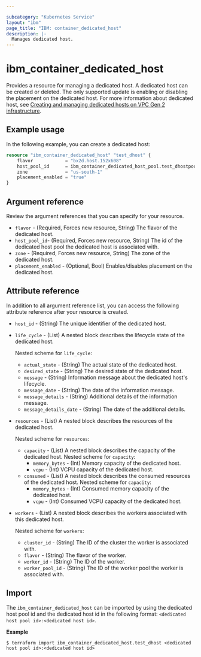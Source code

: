 ```yaml
---

subcategory: "Kubernetes Service"
layout: "ibm"
page_title: "IBM: container_dedicated_host"
description: |-
  Manages dedicated host.
---
```


# ibm_container_dedicated_host

Provides a resource for managing a dedicated host. A dedicated host can be created or deleted. The only supported update is enabling or disabling the placement on the dedicated host. For more information about dedicated host, see [Creating and managing dedicated hosts on VPC Gen 2 infrastructure](https://cloud.ibm.com/docs/containers?topic=containers-dedicated-hosts).


## Example usage
In the following example, you can create a dedicated host:

```terraform
resource "ibm_container_dedicated_host" "test_dhost" {
	flavor            = "bx2d.host.152x608"
	host_pool_id      = ibm_container_dedicated_host_pool.test_dhostpool.id
	zone              = "us-south-1"
	placement_enabled = "true"
}
```

## Argument reference
Review the argument references that you can specify for your resource. 

- `flavor` - (Required, Forces new resource, String) The flavor of the dedicated host.
- `host_pool_id`- (Required, Forces new resource, String) The id of the dedicated host pool the dedicated host is associated with.
- `zone` - (Required, Forces new resource, String) The zone of the dedicated host.
- `placement_enabled` - (Optional, Bool) Enables/disables placement on the dedicated host.
 
## Attribute reference
In addition to all argument reference list, you can access the following attribute reference after your resource is created.

- `host_id` - (String) The unique identifier of the dedicated host.
- `life_cycle` - (List) A nested block describes the lifecycle state of the dedicated host.

  Nested scheme for `life_cycle`:
  - `actual_state` - (String) The actual state of the dedicated host.
  - `desired_state` - (String) The desired state of the dedicated host.
  - `message` - (String) Information message about the dedicated host's lifecycle.
  - `message_date` - (String) The date of the information message.
  - `message_details` - (String) Additional details of the information message.
  - `message_details_date` - (String) The date of the additional details.
- `resources` - (List) A nested block describes the resources of the dedicated host.

  Nested scheme for `resources`:
  - `capacity` - (List) A nested block describes the capacity of the dedicated host.
    Nested scheme for `capacity`:
    - `memory_bytes` - (Int) Memory capacity of the dedicated host.
    - `vcpu` - (Int) VCPU capacity of the dedicated host.
  - `consumed` - (List) A nested block describes the consumed resources of the dedicated host.
    Nested scheme for `capacity`:
    - `memory_bytes` - (Int) Consumed memory capacity of the dedicated host.
    - `vcpu` - (Int) Consumed VCPU capacity of the dedicated host.
- `workers` - (List) A nested block describes the workers associated with this dedicated host.

  Nested scheme for `workers`:
  - `cluster_id` - (String) The ID of the cluster the worker is associated with.
  - `flavor` - (String) The flavor of the worker.
  - `worker_id` - (String) The ID of the worker.
  - `worker_pool_id` -  (String) The ID of the worker pool the worker is associated with.

## Import

The `ibm_container_dedicated_host` can be imported by using the dedicated host pool id and the dedicated host id in the following format: `<dedicated host pool id>:<dedicated host id>`.

**Example**

```
$ terraform import ibm_container_dedicated_host.test_dhost <dedicated host pool id>:<dedicated host id>
